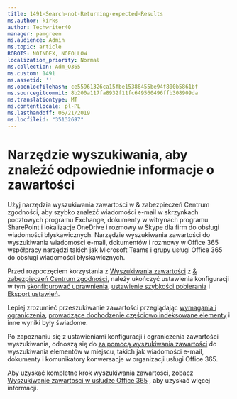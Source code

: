 ```yaml
---
title: 1491-Search-not-Returning-expected-Results
ms.author: kirks
author: Techwriter40
manager: pamgreen
ms.audience: Admin
ms.topic: article
ROBOTS: NOINDEX, NOFOLLOW
localization_priority: Normal
ms.collection: Adm_O365
ms.custom: 1491
ms.assetid: ''
ms.openlocfilehash: ce55961326ca15fbe15386455be94f800b5861bf
ms.sourcegitcommit: 8b200a117fa8932f11fc649560496ffb308909da
ms.translationtype: MT
ms.contentlocale: pl-PL
ms.lasthandoff: 06/21/2019
ms.locfileid: "35132697"
---
```

# <a name="content-search-tool-to-find-relevant-info"></a>Narzędzie wyszukiwania, aby znaleźć odpowiednie informacje o zawartości

Użyj narzędzia wyszukiwania zawartości w & zabezpieczeń Centrum zgodności, aby szybko znaleźć wiadomości e-mail w skrzynkach pocztowych programu Exchange, dokumenty w witrynach programu SharePoint i lokalizacje OneDrive i rozmowy w Skype dla firm do obsługi wiadomości błyskawicznych. Narzędzie wyszukiwania zawartości do wyszukiwania wiadomości e-mail, dokumentów i rozmowy w Office 365 współpracy narzędzi takich jak Microsoft Teams i grupy usługi Office 365 do obsługi wiadomości błyskawicznych.


Przed rozpoczęciem korzystania z [Wyszukiwania zawartości](https://sip.protection.office.com/contentsearchbeta?ContentOnly=1) z [& zabezpieczeń Centrum zgodności](https://sip.protection.office.com/homepage), należy ukończyć ustawienia konfiguracji w tym [skonfigurować uprawnienia](https://docs.microsoft.com/office365/securitycompliance/permissions-filtering-for-content-search), [ustawienie szybkości pobierania](https://docs.microsoft.com/office365/securitycompliance/increase-download-speeds-when-exporting-ediscovery-results) i [Eksport ustawień](https://docs.microsoft.com/office365/securitycompliance/disable-reports-when-you-export-content-search-results).

Lepiej zrozumieć przeszukiwanie zawartości przeglądając [wymagania i ograniczenia](https://docs.microsoft.com/office365/securitycompliance/limits-for-content-search), [prowadzące dochodzenie częściowo indeksowane elementy](https://docs.microsoft.com/office365/securitycompliance/investigating-partially-indexed-items-in-ediscovery) i inne wyniki były świadome.

Po zapoznaniu się z ustawieniami konfiguracji i ograniczenia zawartości wyszukiwania, odnoszą się do [za pomocą wyszukiwania zawartości</a> do wyszukiwania elementów w miejscu, takich jak wiadomości e-mail, dokumenty i komunikatory konwersacje w organizacji usługi Office 365](https://docs.microsoft.com/office365/securitycompliance/content-search).

Aby uzyskać kompletne krok wyszukiwania zawartości, zobacz [Wyszukiwanie zawartości w usłudze Office 365](https://docs.microsoft.com/office365/securitycompliance/search-for-content) , aby uzyskać więcej informacji.
